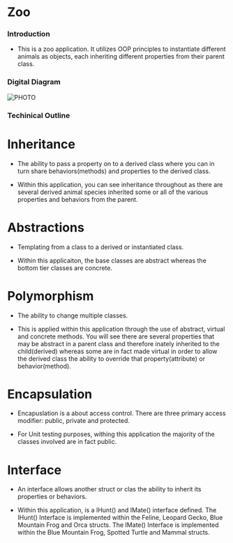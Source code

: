 # Zoo

### Introduction

- This is a zoo application. It utilizes OOP principles to instantiate different animals as objects, each inheriting different properties from their parent class.

### Digital Diagram
![PHOTO]()

### Techinical Outline

# Inheritance
- The ability to pass a property on to a  derived class where you can in turn share behaviors(methods) and properties to the derived class.

- Within this application, you can see inheritance throughout as there are several derived animal species inherited some or all of the various properties and behaviors from the parent.

# Abstractions
- Templating from a class to a derived or instantiated class.

- Within this applicaiton, the base classes are abstract whereas the bottom tier classes are concrete.

# Polymorphism
- The ability to change multiple classes.

- This is applied within this application through the use of abstract, virtual and concrete methods. You will see there are several properties that may be abstract in a parent class and therefore inately inherited to the child(derived) whereas some are in fact made virtual in order to allow the derived class the ability to override that property(attribute) or behavior(method).

# Encapsulation
- Encapuslation is a about access control. There are three primary access modifier: public, private and protected. 

- For Unit testing purposes, withing this application the majority of the classes involved are in fact public.

# Interface

- An interface allows another struct or clas the ability to inherit its properties or behaviors.

- Within this application, is a IHunt() and IMate() interface defined. The IHunt() Interface is implemented within the Feline, Leopard Gecko, Blue Mountain Frog and Orca structs. The IMate() Interface is implemented within the Blue Mountain Frog, Spotted Turtle and Mammal structs.
